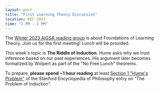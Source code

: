 ```yaml
---
layout: post
title: "First Learning Theory Discussion"
location: KEC 2057
time: "1 PM - 2 PM"
---
```


The [Winter 2023 AIGSA reading group](https://www.aigsa.club) is about Foundations of Learning Theory. Join us for the first meeting! Lunch will be provided.

This week's topic is **The Riddle of Induction**. Hume asks why we trust inference based on our past experiences. His argument later becomes formalized by Wolpert as part of the "No Free Lunch" theorems.

To prepare, **please spend ~1 hour reading** at least [Section 1 "Hume's Problem"](https://plato.stanford.edu/entries/induction-problem/#HumeProb) of the Stanford Encyclopedia of Philosophy entry on "The Problem of Induction".
